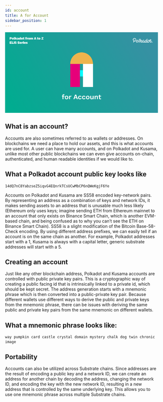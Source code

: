 ```yaml
---
id: account
title: A for Account
sidebar_position: 1
---
```


![A for Account](assets/A.png)

## What is an account?

Accounts are also sometimes referred to as wallets or addresses. On blockchains we need a place to hold our assets, and this is what accounts are used for. A user can have many accounts, and on Polkadot and Kusama, unlike most other public blockchains we can even give accounts on-chain, authenticated, and human readable identities if we would like to. 

## What a Polkadot account public key looks like
	14dQ7nC8YabzseZ5iqvG4EQnrkTCsUCwMbCP6nQWeKgjF6Ye

Accounts on Polkadot and Kusama are SS58 encoded key-network pairs. By representing an address as a combination of keys and network IDs, it makes sending assets to an address that is unusable much less likely (Ethereum only uses keys; imagine sending ETH from Ethereum mainnet to an account that only exists on Binance Smart Chain, which is another EVM-based chain, and being confused as to why you can’t see the ETH on Binance Smart Chain). SS58 is a slight modification of the Bitcoin Base-58-Check encoding. By using different address prefixes, we can easily tell if an account is on the same chain as another. For example, Polkadot addresses start with a 1, Kusama is always with a capital letter, generic substrate addresses will start with a 5. 

## Creating an account

Just like any other blockchain address, Polkadot and Kusama accounts are controlled with public private key pairs. This is a cryptographic way of creating a public facing id that is intrinsically linked to a private id, which should be kept secret. The address generation starts with a mnemonic phrase which is then converted into a public-private key pair. Because different wallets use different ways to derive the public and private keys from the mnemonic phrase, there can be issues with deriving the same public and private key pairs from the same mnemonic on different wallets.

## What a mnemonic phrase looks like:
	way pumpkin card castle crystal domain mystery chalk dog twin chronic image

## Portability

 Accounts can also be utilized across Substrate chains. Since addresses are the result of encoding a public key and a network ID, we can create an address for another chain by decoding the address, changing the network ID, and encoding the key with the new network ID, resulting in a new address that is controlled by the same underlying key. This allows you to use one mnemonic phrase across multiple Substrate chains.

